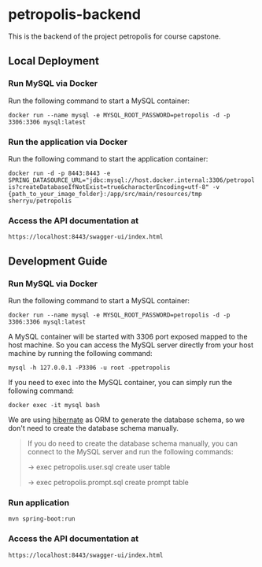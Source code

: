 # petropolis-backend

This is the backend of the project petropolis for course capstone.

## Local Deployment

### Run MySQL via Docker

Run the following command to start a MySQL container:

`docker run --name mysql -e MYSQL_ROOT_PASSWORD=petropolis -d -p 3306:3306 mysql:latest`

### Run the application via Docker

Run the following command to start the application container:

`docker run -d -p 8443:8443 -e SPRING_DATASOURCE_URL="jdbc:mysql://host.docker.internal:3306/petropolis?createDatabaseIfNotExist=true&characterEncoding=utf-8" -v {path_to_your_image_folder}:/app/src/main/resources/tmp sherryu/petropolis`

### Access the API documentation at

`https://localhost:8443/swagger-ui/index.html`

## Development Guide

### Run MySQL via Docker

Run the following command to start a MySQL container:

`docker run --name mysql -e MYSQL_ROOT_PASSWORD=petropolis -d -p 3306:3306 mysql:latest`

A MySQL container will be started with 3306 port exposed mapped to the host machine. So you can access the MySQL server
directly from your host machine by running the following command:

`mysql -h 127.0.0.1 -P3306 -u root -ppetropolis`

If you need to exec into the MySQL container, you can simply run the following command:

`docker exec -it mysql bash`

We are using [hibernate](https://hibernate.org/) as ORM to generate the database schema, so we don't need to create the
database schema manually.

> If you do need to create the database schema manually, you can connect to the MySQL server and run the following
commands:
>
> -> exec petropolis.user.sql create user table
>
> -> exec petropolis.prompt.sql create prompt table

### Run application

`mvn spring-boot:run`

### Access the API documentation at

`https://localhost:8443/swagger-ui/index.html`
